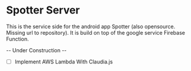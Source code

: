 # Spotter Server

This is the service side for the android app Spotter (also opensource. Missing url to repository).
It is build on top of the google service Firebase Function.

-- Under Construction --


- [ ] Implement AWS Lambda With Claudia.js